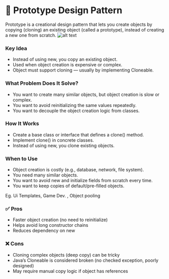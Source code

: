 # 🧬 Prototype Design Pattern

Prototype is a creational design pattern that lets you create objects by copying (cloning) an existing object (called a prototype), instead of creating a new one from scratch.
![alt text](https://refactoring.guru/images/patterns/content/prototype/prototype-comic-3-en-2x.png)
### Key Idea

* Instead of using new, you copy an existing object.  
* Used when object creation is expensive or complex.  
* Object must support cloning — usually by implementing Cloneable.

### What Problem Does It Solve?

* You want to create many similar objects, but object creation is slow or complex.  
* You want to avoid reinitializing the same values repeatedly.  
* You want to decouple the object creation logic from classes.

### How It Works

* Create a base class or interface that defines a clone() method.  
* Implement clone() in concrete classes.  
* Instead of using new, you clone existing objects.

### When to Use

* Object creation is costly (e.g., database, network, file system).  
* You need many similar objects.  
* You want to avoid new and initialize fields from scratch every time.  
* You want to keep copies of default/pre-filled objects.

Eg. Ui Templates, Game Dev. , Object pooling

### ✅ Pros

* Faster object creation (no need to reinitialize)  
* Helps avoid long constructor chains  
* Reduces dependency on new

### ❌ Cons

* Cloning complex objects (deep copy) can be tricky  
* Java’s Cloneable is considered broken (no checked exception, poorly designed)  
* May require manual copy logic if object has references